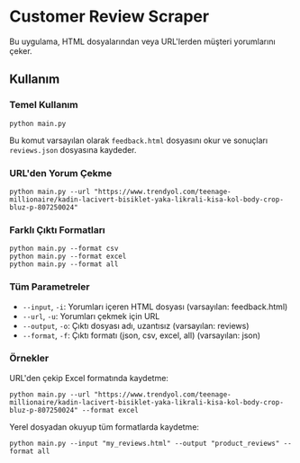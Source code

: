 # Customer Review Scraper

Bu uygulama, HTML dosyalarından veya URL'lerden müşteri yorumlarını çeker.

## Kullanım

### Temel Kullanım

```
python main.py
```
Bu komut varsayılan olarak `feedback.html` dosyasını okur ve sonuçları `reviews.json` dosyasına kaydeder.

### URL'den Yorum Çekme

```
python main.py --url "https://www.trendyol.com/teenage-millionaire/kadin-lacivert-bisiklet-yaka-likrali-kisa-kol-body-crop-bluz-p-807250024"
```

### Farklı Çıktı Formatları

```
python main.py --format csv
python main.py --format excel
python main.py --format all
```

### Tüm Parametreler

- `--input`, `-i`: Yorumları içeren HTML dosyası (varsayılan: feedback.html)
- `--url`, `-u`: Yorumları çekmek için URL
- `--output`, `-o`: Çıktı dosyası adı, uzantısız (varsayılan: reviews)
- `--format`, `-f`: Çıktı formatı (json, csv, excel, all) (varsayılan: json)

### Örnekler

URL'den çekip Excel formatında kaydetme:
```
python main.py --url "https://www.trendyol.com/teenage-millionaire/kadin-lacivert-bisiklet-yaka-likrali-kisa-kol-body-crop-bluz-p-807250024" --format excel
```

Yerel dosyadan okuyup tüm formatlarda kaydetme:
```
python main.py --input "my_reviews.html" --output "product_reviews" --format all
```

